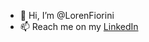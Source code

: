 - 👋 Hi, I’m @LorenFiorini
- 📫 Reach me on my [LinkedIn](https://www.linkedin.com/in/lorenfiorini/)  




<!---
[![Top Langs](https://github-readme-stats.vercel.app/api/top-langs/LorenFiorinianuraghazra&layout=compact)](https://github.com/anuraghazra/github-readme-stats)

LorenFiorini/LorenFiorini is a ✨ special ✨ repository because its `README.md` (this file) appears on your GitHub profile.
You can click the Preview link to take a look at your changes.
--->
